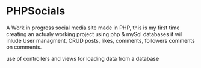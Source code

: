 # PHPSocials
A Work in progress social media site made in PHP, this is my first time creating an actualy working project using php &amp; mySql databases
it wil inlude User managment, CRUD
posts, likes, comments, followers comments on comments.

use of controllers and views for loading data from a database

